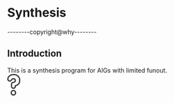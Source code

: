 # Synthesis
--------copyright@why--------

## Introduction
This is a synthesis program for AIGs with limited funout.  
<img src="https://github.com/Nozidoali/synthesis/blob/master/image_folder/why.png" width="30" alt="why"/>
